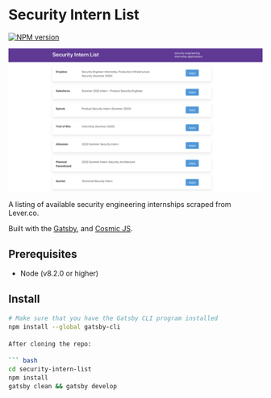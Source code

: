 # Security Intern List

 [![NPM version](https://badge.fury.io/js/esta.svg)](http://badge.fury.io/js/esta)
 
![Screenshot](/src/static/securityinternlist.png)

A listing of available security engineering internships scraped from Lever.co.

Built with the [Gatsby](https://www.gatsbyjs.org/), and [Cosmic JS](https://www.cosmicjs.com).

## Prerequisites

- Node (v8.2.0 or higher)

## Install

``` bash
# Make sure that you have the Gatsby CLI program installed
npm install --global gatsby-cli

After cloning the repo:

``` bash
cd security-intern-list
npm install
gatsby clean && gatsby develop
```
